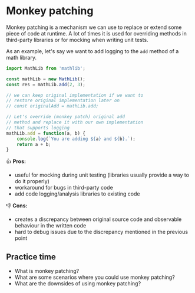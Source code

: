 # Monkey patching

Monkey patching is a mechanism we can use to replace or extend some piece of code at runtime.
A lot of times it is used for overriding methods in third-party libraries or for mocking when writing unit tests.

As an example, let's say we want to add logging to the `add` method of a math library.


```javascript
import MathLib from 'mathlib';

const mathLib = new MathLib();
const res = mathLib.add(2, 3);

// we can keep original implementation if we want to
// restore original implementation later on
// const originalAdd = mathLib.add;

// Let's override (monkey patch) original add
// method and replace it with our own implementation
// that supports logging
mathLib.add = function(a, b) {
    console.log(`You are adding ${a} and ${b}.`);
    return a + b;
}
```


  
👍 **Pros:**
- useful for mocking during unit testing (libraries usually provide a way to do it properly)
- workaround for bugs in third-party code
- add code logging/analysis libraries to existing code


👎 **Cons:**
- creates a discrepancy between original source code and observable behaviour in the written code
- hard to debug issues due to the discrepancy mentioned in the previous point


## Practice time

- What is monkey patching?
- What are some scenarios where you could use monkey patching?
- What are the downsides of using monkey patching?